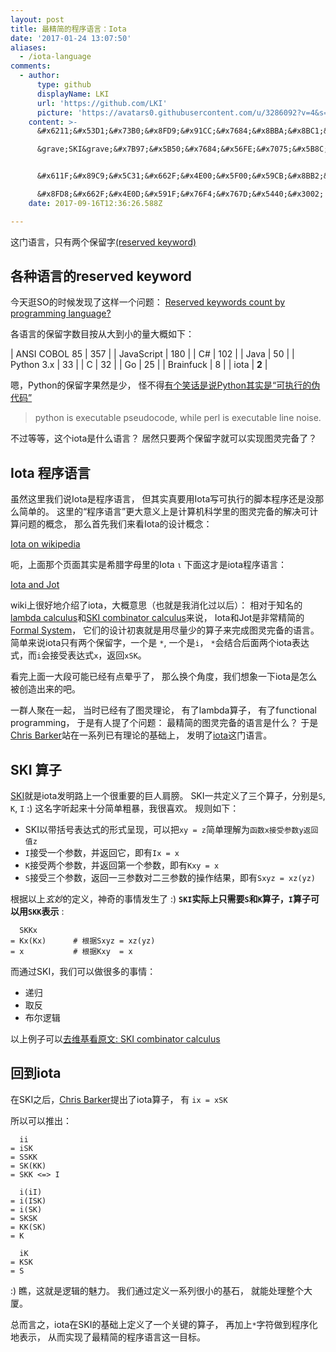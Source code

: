 ```yaml
---
layout: post
title: 最精简的程序语言：Iota
date: '2017-01-24 13:07:50'
aliases:
  - /iota-language
comments:
  - author:
      type: github
      displayName: LKI
      url: 'https://github.com/LKI'
      picture: 'https://avatars0.githubusercontent.com/u/3286092?v=4&s=73'
    content: >-
      &#x6211;&#x53D1;&#x73B0;&#x8FD9;&#x91CC;&#x7684;&#x8BBA;&#x8BC1;&#x5C11;&#x4E86;&#x5173;&#x952E;&#x7684;&#x4E00;&#x6B65;&#xFF1A;

      &grave;SKI&grave;&#x7B97;&#x5B50;&#x7684;&#x56FE;&#x7075;&#x5B8C;&#x5907;&#x6027;&#x3002;


      &#x611F;&#x89C9;&#x5C31;&#x662F;&#x4E00;&#x5F00;&#x59CB;&#x8BB2;&#x4E9B;&#x7B80;&#x5355;&#x7684;&#xFF0C;&#x7136;&#x540E;&#x5C31;&ldquo;&#x6613;&#x8BC1;&rdquo;&#xFF0C;PIA&#x5730;&#x4E22;&#x4E2A;&#x7ED3;&#x679C;&#x51FA;&#x6765;&#x3002;

      &#x8FD8;&#x662F;&#x4E0D;&#x591F;&#x76F4;&#x767D;&#x5440;&#x3002;
    date: 2017-09-16T12:36:26.588Z

---
```


这门语言，只有两个保留字[(reserved keyword)][wiki-reserved-keyword]

<!--MORE-->


## 各种语言的reserved keyword

今天逛SO的时候发现了这样一个问题：
[Reserved keywords count by programming language?][so-reserved-keyword]

各语言的保留字数目按从大到小的量大概如下：

| ANSI COBOL 85 | 357   |
| JavaScript    | 180   |
| C#            | 102   |
| Java          | 50    |
| Python 3.x    | 33    |
| C             | 32    |
| Go            | 25    |
| Brainfuck     | 8     |
| iota          | **2** |

嗯，Python的保留字果然是少，
怪不得[有个笑话是说Python其实是“可执行的伪代码”][executable-pseudocode]

> python is executable pseudocode, while perl is executable line noise.

不过等等，这个iota是什么语言？
居然只要两个保留字就可以实现图灵完备了？


## Iota 程序语言

虽然这里我们说Iota是程序语言，
但其实真要用Iota写可执行的脚本程序还是没那么简单的。
这里的“程序语言”更大意义上是计算机科学里的图灵完备的解决可计算问题的概念，
那么首先我们来看Iota的设计概念：

[Iota on wikipedia][iota]

呃，上面那个页面其实是希腊字母里的Iota `ι`
下面这才是iota程序语言：

[Iota and Jot][iota-jot]

wiki上很好地介绍了iota，大概意思（也就是我消化过以后）：
相对于知名的[lambda calculus][lambda]和[SKI combinator calculus][ski]来说，
Iota和Jot是非常精简的[Formal System][formal-system]，
它们的设计初衷就是用尽量少的算子来完成图灵完备的语言。
简单来说iota只有两个保留字，一个是 `*`, 一个是`i`，
`*`会结合后面两个iota表达式，而`i`会接受表达式`x`，返回`xSK`。

看完上面一大段可能已经有点晕乎了，
那么换个角度，我们想象一下iota是怎么被创造出来的吧。

一群人聚在一起，
当时已经有了图灵理论，
有了lambda算子，
有了functional programming，
于是有人提了个问题：
最精简的图灵完备的语言是什么？
于是[Chris Barker][chris]站在一系列已有理论的基础上，
发明了[iota][iota-jot]这门语言。


## SKI 算子

[SKI][ski]就是iota发明路上一个很重要的巨人肩膀。
SKI一共定义了三个算子，分别是`S`, `K`, `I`
:) 这名字听起来十分简单粗暴，我很喜欢。
规则如下：

* SKI以带括号表达式的形式呈现，可以把`xy = z`简单理解为`函数x接受参数y返回值z`
* `I`接受一个参数，并返回它，即有`Ix = x`
* `K`接受两个参数，并返回第一个参数，即有`Kxy = x`
* `S`接受三个参数，返回一三参数对二三参数的操作结果，即有`Sxyz = xz(yz)`

根据以上*玄妙*的定义，神奇的事情发生了 :)
**`SKI`实际上只需要`S`和`K`算子，`I`算子可以用`SKK`表示** :

```
  SKKx
= Kx(Kx)      # 根据Sxyz = xz(yz)
= x           # 根据Kxy  = x
```

而通过SKI，我们可以做很多的事情：

* 递归
* 取反
* 布尔逻辑

以上例子可以[去维基看原文: SKI combinator calculus][ski]


## 回到iota

在SKI之后，[Chris Barker][chris]提出了iota算子，
有 `ix = xSK`

所以可以推出：

```
  ii
= iSK
= SSKK
= SK(KK)
= SKK <=> I

  i(iI)
= i(ISK)
= i(SK)
= SKSK
= KK(SK)
= K

  iK
= KSK
= S
```

:) 瞧，这就是逻辑的魅力。
我们通过定义一系列很小的基石，
就能处理整个大厦。

总而言之，iota在SKI的基础上定义了一个关键的算子，
再加上`*`字符做到程序化地表示，
从而实现了最精简的程序语言这一目标。

[wiki-reserved-keyword]: https://en.wikipedia.org/wiki/Reserved_word
[so-reserved-keyword]: https://stackoverflow.com/questions/4980766/reserved-keywords-count-by-programming-language
[executable-pseudocode]: https://news.ycombinator.com/item?id=8241308
[iota]: https://en.wikipedia.org/wiki/Iota
[iota-jot]: https://en.wikipedia.org/wiki/Iota_and_Jot
[formal-system]: https://en.wikipedia.org/wiki/Formal_system
[lambda]: https://en.wikipedia.org/wiki/Lambda_calculus
[ski]: https://en.wikipedia.org/wiki/SKI_combinator_calculus
[chris]: https://en.wikipedia.org/wiki/Chris_Barker_(linguist)
